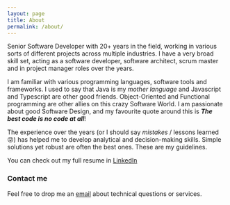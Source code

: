 ```yaml
---
layout: page
title: About
permalink: /about/
---
```


Senior Software Developer with 20+ years in the field, working in various sorts of different 
projects across multiple industries. I have a very broad skill set, acting as a software 
developer, software architect, scrum master and in project manager roles over the years.

I am familiar with various programming languages, software tools and frameworks. I used to say that
Java is my _mother language_ and Javascript and Typescript are other good friends. Object-Oriented 
and Functional programming are other allies on this crazy Software World. I am passionate about good
Software Design, and my favourite quote around this is **_The best code is no code at all_**!

The experience over the years (or I should say _mistakes_ / lessons learned 😜) 
has helped me to develop analytical and decision-making skills. Simple solutions yet robust are
often the best ones. These are my guidelines.

You can check out my full resume in [LinkedIn](linkedin.com/in/allanwsilva)

[comment]: <> (### More Information)

[comment]: <> (A place to include any other types of information that you'd like to include about yourself.)

### Contact me

Feel free to drop me an [email](mailto:allanwsilva@gmail.com) about technical questions or services.
